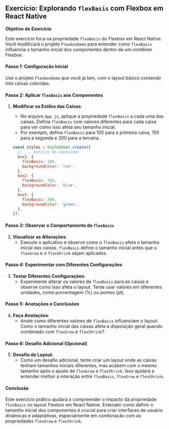 ## Exercício: Explorando `flexBasis` com Flexbox em React Native

**Objetivo do Exercício**

Este exercício foca na propriedade `flexBasis` do Flexbox em React Native. Você modificará o projeto `FlexboxDemo` para entender como `flexBasis` influencia o tamanho inicial dos componentes dentro de um contêiner Flexbox.

#### Passo 1: Configuração Inicial

Use o projeto `FlexboxDemo` que você já tem, com o layout básico contendo três caixas coloridas.

#### Passo 2: Aplicar `flexBasis` aos Componentes

1. **Modificar os Estilos das Caixas**:
   - No arquivo `App.js`, aplique a propriedade `flexBasis` a cada uma das caixas. Defina `flexBasis` com valores diferentes para cada caixa para ver como isso afeta seu tamanho inicial.
   - Por exemplo, defina `flexBasis` para 100 para a primeira caixa, 150 para a segunda e 200 para a terceira.

   ```jsx
   const styles = StyleSheet.create({
     // ... estilos do container
     box1: {
       flexBasis: 100,
       backgroundColor: 'red',
     },
     box2: {
       flexBasis: 150,
       backgroundColor: 'blue',
     },
     box3: {
       flexBasis: 200,
       backgroundColor: 'green',
     },
   });
   ```

#### Passo 3: Observar o Comportamento de `flexBasis`

2. **Visualizar as Alterações**:
   - Execute o aplicativo e observe como o `flexBasis` afeta o tamanho inicial das caixas. `flexBasis` define o tamanho inicial antes que o `flexGrow` e o `flexShrink` sejam aplicados.

#### Passo 4: Experimentar com Diferentes Configurações

3. **Testar Diferentes Configurações**:
   - Experimente alterar os valores de `flexBasis` para as caixas e observe como isso afeta o layout. Tente usar valores em diferentes unidades, como porcentagem (%) ou pontos (pt).

#### Passo 5: Anotações e Conclusões

4. **Faça Anotações**:
   - Anote como diferentes valores de `flexBasis` influenciam o layout. Como o tamanho inicial das caixas afeta a disposição geral quando combinado com `flexGrow` e `flexShrink`?

#### Passo 6: Desafio Adicional (Opcional)

5. **Desafio de Layout**:
   - Como um desafio adicional, tente criar um layout onde as caixas tenham tamanhos iniciais diferentes, mas acabem com o mesmo tamanho após o ajuste de `flexGrow` e `flexShrink`. Isso ajudará a entender melhor a interação entre `flexBasis`, `flexGrow` e `flexShrink`.

#### Conclusão

Este exercício prático ajudará a compreender o impacto da propriedade `flexBasis` no layout Flexbox em React Native. Entender como definir o tamanho inicial dos componentes é crucial para criar interfaces de usuário dinâmicas e adaptativas, especialmente em combinação com as propriedades `flexGrow` e `flexShrink`.